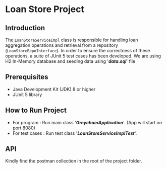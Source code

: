 # Loan Store Project

## Introduction

The `LoanStoreServiceImpl` class is responsible for handling loan aggregation operations and retrieval from a repository (`LoanStoreRepoInterface`). In order to ensure the correctness of these operations, a suite of JUnit 5 test cases has been developed. We are using H2 In-Memory database and seeding data using '***data.sql***' file 

## Prerequisites

-   Java Development Kit (JDK) 8 or higher
-   JUnit 5 library

## How to Run Project
- For program : Run main class '***GreychainApplication***'. (App will start on port 8080)
- For test cases : Run test class '***LoanStoreServiceImplTest***'.

## API
Kindly find the postman collection in the root of the project folder.